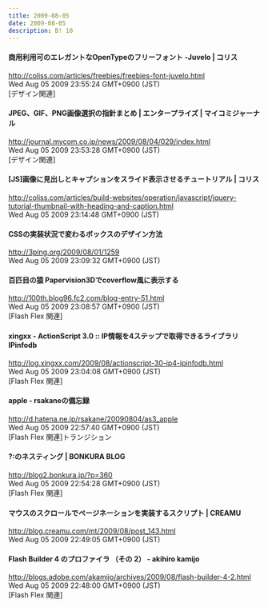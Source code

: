 ```yaml
---
title: 2009-08-05
date: 2009-08-05
description: B! 10
---
```


####   商用利用可のエレガントなOpenTypeのフリーフォント -Juvelo | コリス
http://coliss.com/articles/freebies/freebies-font-juvelo.html<br>
Wed Aug 05 2009 23:55:24 GMT+0900 (JST)<br>
[デザイン関連]


#### JPEG、GIF、PNG画像選択の指針まとめ | エンタープライズ | マイコミジャーナル
http://journal.mycom.co.jp/news/2009/08/04/029/index.html<br>
Wed Aug 05 2009 23:53:28 GMT+0900 (JST)<br>
[デザイン関連]


####   [JS]画像に見出しとキャプションをスライド表示させるチュートリアル | コリス
http://coliss.com/articles/build-websites/operation/javascript/jquery-tutorial-thumbnail-with-heading-and-caption.html<br>
Wed Aug 05 2009 23:14:48 GMT+0900 (JST)<br>


#### CSSの実装状況で変わるボックスのデザイン方法
http://3ping.org/2009/08/01/1259<br>
Wed Aug 05 2009 23:09:32 GMT+0900 (JST)<br>


#### 百匹目の猿 Papervision3Dでcoverflow風に表示する
http://100th.blog96.fc2.com/blog-entry-51.html<br>
Wed Aug 05 2009 23:08:57 GMT+0900 (JST)<br>
[Flash Flex 関連]


#### xingxx - ActionScript 3.0 :: IP情報を4ステップで取得できるライブラリ IPinfodb
http://log.xingxx.com/2009/08/actionscript-30-ip4-ipinfodb.html<br>
Wed Aug 05 2009 23:04:08 GMT+0900 (JST)<br>
[Flash Flex 関連]


#### apple - rsakaneの備忘録
http://d.hatena.ne.jp/rsakane/20090804/as3_apple<br>
Wed Aug 05 2009 22:57:40 GMT+0900 (JST)<br>
[Flash Flex 関連]トランジション


#### ?:のネスティング | BONKURA BLOG
http://blog2.bonkura.jp/?p=360<br>
Wed Aug 05 2009 22:54:28 GMT+0900 (JST)<br>
[Flash Flex 関連]


#### マウスのスクロールでページネーションを実装するスクリプト | CREAMU
http://blog.creamu.com/mt/2009/08/post_143.html<br>
Wed Aug 05 2009 22:49:05 GMT+0900 (JST)<br>


#### Flash Builder 4 のプロファイラ （その 2） - akihiro kamijo
http://blogs.adobe.com/akamijo/archives/2009/08/flash-builder-4-2.html<br>
Wed Aug 05 2009 22:48:00 GMT+0900 (JST)<br>
[Flash Flex 関連]


